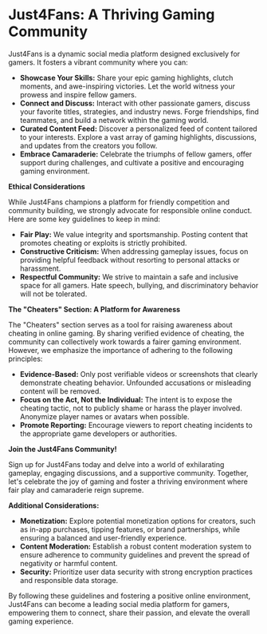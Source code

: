 
# **Just4Fans: A Thriving Gaming Community**

Just4Fans is a dynamic social media platform designed exclusively for gamers. It fosters a vibrant community where you can:

* **Showcase Your Skills:** Share your epic gaming highlights, clutch moments, and awe-inspiring victories. Let the world witness your prowess and inspire fellow gamers.
* **Connect and Discuss:** Interact with other passionate gamers, discuss your favorite titles, strategies, and industry news. Forge friendships, find teammates, and build a network within the gaming world.
* **Curated Content Feed:** Discover a personalized feed of content tailored to your interests. Explore a vast array of gaming highlights, discussions, and updates from the creators you follow.
* **Embrace Camaraderie:** Celebrate the triumphs of fellow gamers, offer support during challenges, and cultivate a positive and encouraging gaming environment.

**Ethical Considerations**

While Just4Fans champions a platform for friendly competition and community building, we strongly advocate for responsible online conduct. Here are some key guidelines to keep in mind:

* **Fair Play:** We value integrity and sportsmanship. Posting content that promotes cheating or exploits is strictly prohibited.
* **Constructive Criticism:** When addressing gameplay issues, focus on providing helpful feedback without resorting to personal attacks or harassment.
* **Respectful Community:** We strive to maintain a safe and inclusive space for all gamers. Hate speech, bullying, and discriminatory behavior will not be tolerated.

**The "Cheaters" Section: A Platform for Awareness**

The "Cheaters" section serves as a tool for raising awareness about cheating in online gaming. By sharing verified evidence of cheating, the community can collectively work towards a fairer gaming environment. However, we emphasize the importance of adhering to the following principles:

* **Evidence-Based:** Only post verifiable videos or screenshots that clearly demonstrate cheating behavior. Unfounded accusations or misleading content will be removed.
* **Focus on the Act, Not the Individual:** The intent is to expose the cheating tactic, not to publicly shame or harass the player involved. Anonymize player names or avatars when possible.
* **Promote Reporting:** Encourage viewers to report cheating incidents to the appropriate game developers or authorities.

**Join the Just4Fans Community!**

Sign up for Just4Fans today and delve into a world of exhilarating gameplay, engaging discussions, and a supportive community. Together, let's celebrate the joy of gaming and foster a thriving environment where fair play and camaraderie reign supreme.

**Additional Considerations:**

* **Monetization:** Explore potential monetization options for creators, such as in-app purchases, tipping features, or brand partnerships, while ensuring a balanced and user-friendly experience.
* **Content Moderation:** Establish a robust content moderation system to ensure adherence to community guidelines and prevent the spread of negativity or harmful content. 
* **Security:** Prioritize user data security with strong encryption practices and responsible data storage.

By following these guidelines and fostering a positive online environment, Just4Fans can become a leading social media platform for gamers, empowering them to connect, share their passion, and elevate the overall gaming experience.
